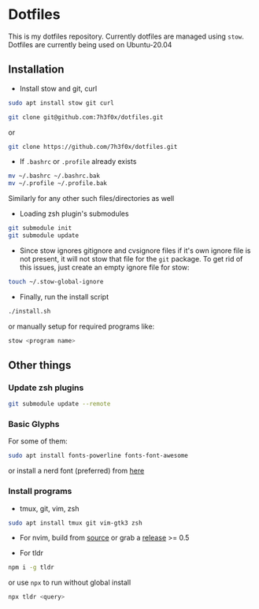 # Dotfiles

This is my dotfiles repository. Currently dotfiles are managed using `stow`.
Dotfiles are currently being used on Ubuntu-20.04

## Installation

- Install stow and git, curl

```sh
sudo apt install stow git curl
```

```sh
git clone git@github.com:7h3f0x/dotfiles.git
```

or

```sh
git clone https://github.com/7h3f0x/dotfiles.git
```

- If `.bashrc` or `.profile` already exists

```sh
mv ~/.bashrc ~/.bashrc.bak
mv ~/.profile ~/.profile.bak
```

Similarly for any other such files/directories as well

- Loading zsh plugin's submodules

```sh
git submodule init
git submodule update
```

- Since stow ignores gitignore and cvsignore files if it's own ignore file is
  not present, it will not stow that file for the `git` package. To get rid of
  this issues, just create an empty ignore file for stow:

```sh
touch ~/.stow-global-ignore
```

- Finally, run the install script

```sh
./install.sh
```

or manually setup for required programs like:

```sh
stow <program name>
```

## Other things

### Update zsh plugins

```sh
git submodule update --remote
```

### Basic Glyphs

For some of them:

```sh
sudo apt install fonts-powerline fonts-font-awesome
```

or install a nerd font (preferred) from [here](https://github.com/ryanoasis/nerd-fonts/)

### Install programs

- tmux, git, vim, zsh

```sh
sudo apt install tmux git vim-gtk3 zsh
```

- For nvim, build from [source](https://github.com/neovim/neovim#install-from-source) or grab a [release](https://github.com/neovim/neovim/releases) >= 0.5

- For tldr

```sh
npm i -g tldr
```

or use `npx` to run without global install

```sh
npx tldr <query>
```
